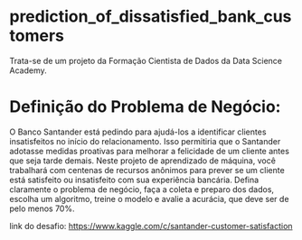 # prediction_of_dissatisfied_bank_customers


Trata-se de um projeto da Formação Cientista de Dados da Data Science Academy.

# Definição do Problema de Negócio:

O Banco Santander está pedindo para ajudá-los a identificar clientes insatisfeitos no início do relacionamento. Isso permitiria que o Santander adotasse medidas proativas para melhorar a felicidade de um cliente antes que seja tarde demais. Neste projeto de aprendizado de máquina, você trabalhará com centenas de recursos anônimos para prever se um cliente está satisfeito ou insatisfeito com sua experiência bancária. Defina claramente o problema de negócio, faça a coleta e preparo dos dados, escolha um algoritmo, treine o modelo e avalie a acurácia, que deve ser de pelo menos 70%.

link do desafio: https://www.kaggle.com/c/santander-customer-satisfaction
